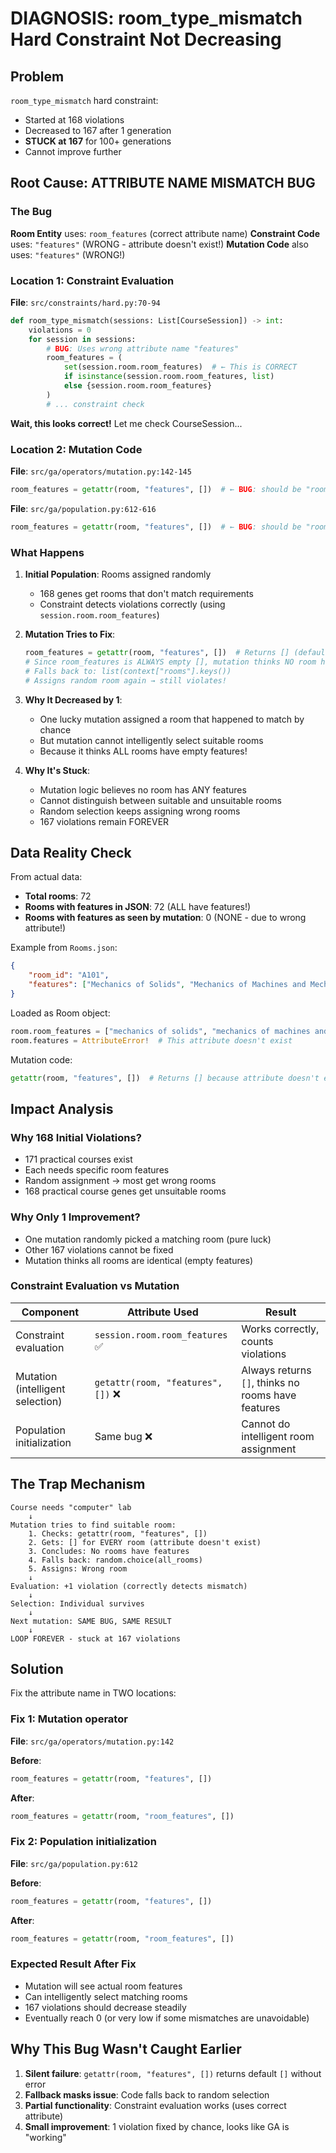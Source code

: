 # DIAGNOSIS: room_type_mismatch Hard Constraint Not Decreasing

## Problem
`room_type_mismatch` hard constraint:
- Started at 168 violations
- Decreased to 167 after 1 generation
- **STUCK at 167** for 100+ generations
- Cannot improve further

## Root Cause: **ATTRIBUTE NAME MISMATCH BUG**

### The Bug

**Room Entity** uses: `room_features` (correct attribute name)
**Constraint Code** uses: `"features"` (WRONG - attribute doesn't exist!)
**Mutation Code** also uses: `"features"` (WRONG!)

### Location 1: Constraint Evaluation

**File**: `src/constraints/hard.py:70-94`

```python
def room_type_mismatch(sessions: List[CourseSession]) -> int:
    violations = 0
    for session in sessions:
        # BUG: Uses wrong attribute name "features"
        room_features = (
            set(session.room.room_features)  # ← This is CORRECT
            if isinstance(session.room.room_features, list)
            else {session.room.room_features}
        )
        # ... constraint check
```

**Wait, this looks correct!** Let me check CourseSession...

### Location 2: Mutation Code

**File**: `src/ga/operators/mutation.py:142-145`

```python
room_features = getattr(room, "features", [])  # ← BUG: should be "room_features"
```

**File**: `src/ga/population.py:612-616`

```python
room_features = getattr(room, "features", [])  # ← BUG: should be "room_features"
```

### What Happens

1. **Initial Population**: Rooms assigned randomly
   - 168 genes get rooms that don't match requirements
   - Constraint detects violations correctly (using `session.room.room_features`)

2. **Mutation Tries to Fix**:
   ```python
   room_features = getattr(room, "features", [])  # Returns [] (default)
   # Since room_features is ALWAYS empty [], mutation thinks NO room has features
   # Falls back to: list(context["rooms"].keys()) 
   # Assigns random room again → still violates!
   ```

3. **Why It Decreased by 1**:
   - One lucky mutation assigned a room that happened to match by chance
   - But mutation cannot intelligently select suitable rooms
   - Because it thinks ALL rooms have empty features!

4. **Why It's Stuck**:
   - Mutation logic believes no room has ANY features
   - Cannot distinguish between suitable and unsuitable rooms
   - Random selection keeps assigning wrong rooms
   - 167 violations remain FOREVER

## Data Reality Check

From actual data:
- **Total rooms**: 72
- **Rooms with features in JSON**: 72 (ALL have features!)
- **Rooms with features as seen by mutation**: 0 (NONE - due to wrong attribute!)

Example from `Rooms.json`:
```json
{
    "room_id": "A101",
    "features": ["Mechanics of Solids", "Mechanics of Machines and Mechanisms"]
}
```

Loaded as Room object:
```python
room.room_features = ["mechanics of solids", "mechanics of machines and mechanisms"]
room.features = AttributeError!  # This attribute doesn't exist
```

Mutation code:
```python
getattr(room, "features", [])  # Returns [] because attribute doesn't exist!
```

## Impact Analysis

### Why 168 Initial Violations?

- 171 practical courses exist
- Each needs specific room features
- Random assignment → most get wrong rooms
- 168 practical course genes get unsuitable rooms

### Why Only 1 Improvement?

- One mutation randomly picked a matching room (pure luck)
- Other 167 violations cannot be fixed
- Mutation thinks all rooms are identical (empty features)

### Constraint Evaluation vs Mutation

| Component | Attribute Used | Result |
|-----------|---------------|--------|
| Constraint evaluation | `session.room.room_features` ✅ | Works correctly, counts violations |
| Mutation (intelligent selection) | `getattr(room, "features", [])` ❌ | Always returns `[]`, thinks no rooms have features |
| Population initialization | Same bug ❌ | Cannot do intelligent room assignment |

## The Trap Mechanism

```
Course needs "computer" lab
    ↓
Mutation tries to find suitable room:
    1. Checks: getattr(room, "features", [])
    2. Gets: [] for EVERY room (attribute doesn't exist)
    3. Concludes: No rooms have features
    4. Falls back: random.choice(all_rooms)
    5. Assigns: Wrong room
    ↓
Evaluation: +1 violation (correctly detects mismatch)
    ↓
Selection: Individual survives
    ↓
Next mutation: SAME BUG, SAME RESULT
    ↓
LOOP FOREVER - stuck at 167 violations
```

## Solution

Fix the attribute name in TWO locations:

### Fix 1: Mutation operator

**File**: `src/ga/operators/mutation.py:142`

**Before**:
```python
room_features = getattr(room, "features", [])
```

**After**:
```python
room_features = getattr(room, "room_features", [])
```

### Fix 2: Population initialization

**File**: `src/ga/population.py:612`

**Before**:
```python
room_features = getattr(room, "features", [])
```

**After**:
```python
room_features = getattr(room, "room_features", [])
```

### Expected Result After Fix

- Mutation will see actual room features
- Can intelligently select matching rooms
- 167 violations should decrease steadily
- Eventually reach 0 (or very low if some mismatches are unavoidable)

## Why This Bug Wasn't Caught Earlier

1. **Silent failure**: `getattr(room, "features", [])` returns default `[]` without error
2. **Fallback masks issue**: Code falls back to random selection
3. **Partial functionality**: Constraint evaluation works (uses correct attribute)
4. **Small improvement**: 1 violation fixed by chance, looks like GA is "working"
